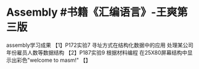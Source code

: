 # Assembly #书籍《汇编语言》-王爽第三版
assembly学习成果
【1】P172实验7 寻址方式在结构化数据中的应用 处理某公司年份雇员人数等数据结构
【2】P187实验9 根据材料编程 在25X80屏幕结构中显示出彩色"welcome to masm!"
【】

